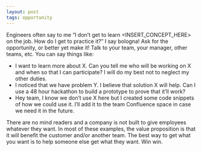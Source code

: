 ```yaml
---
layout: post
tags: opportunity
---
```


Engineers often say to me “I don’t get to learn <INSERT_CONCEPT_HERE> on the job. How do I get to practice it?” I say bologna! Ask for the opportunity, or better yet make it! Talk to your team, your manager, other teams, etc. You can say things like:

- I want to learn more about X. Can you tell me who will be working on X and when so that I can participate? I will do my best not to neglect my other duties.
- I noticed that we have problem Y. I believe that solution X will help. Can I use a 48 hour hackathon to build a prototype to prove that it’ll work?
- Hey team, I know we don’t use X here but I created some code snippets of how we could use it. I’ll add it to the team Confluence space in case we need it in the future.

There are no mind readers and a company is not built to give employees whatever they want. In most of these examples, the value proposition is that it will benefit the customer and/or another team. The best way to get what you want is to help someone else get what they want. Win win.
